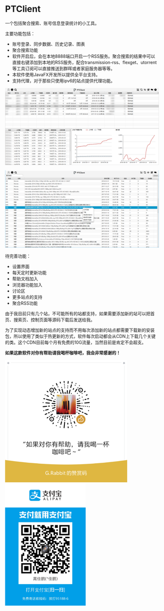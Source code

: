 # PTClient

一个包括聚合搜索、账号信息登录统计的小工具。

主要功能包括：
- 账号登录、同步数据、历史记录、图表
- 聚合搜索功能
- 软件开启后，会在本地8888端口开启一个RSS服务。聚合搜索的结果中可以直接右键添加到本地的RSS服务，配合transmission-rss、flexget、utorrent等工具订阅可以直接推送到群晖或者家庭服务器等等。
- 本软件使用JavaFX开发所以提供全平台支持。
- 支持代理，对于那些只使用ipv6的站点提供代理功能。

![avatar](https://raw.githubusercontent.com/Imgaojp/PTClient/master/img/info.png)

![avatar](https://raw.githubusercontent.com/Imgaojp/PTClient/master/img/search.png)

待完善功能：
- 设置界面
- 每天定时更新功能
- 帮助文档加入
- 浏览器功能加入
- 讨论区
- 更多站点的支持
- 聚合RSS功能

由于我目前只有几个站，不可能所有的站都支持，如果需要添加新的站可以把首页、搜索页、控制页面等源码下载后发送给我。

为了实现动态增加新的站点的支持而不用每次添加新的站点都需要下载新的安装包，所以使用了类似于热更新的方式，软件每次启动都会从CDN上下载几个关键的类。这个CDN目前每个月有免费的10G流量，当然目前是肯定不会超支。

**如果这款软件对你有帮助请我喝杯咖啡吧，我会非常感谢的！**

<img src="https://raw.githubusercontent.com/Imgaojp/PTClient/master/img/wechatQR.png"  height="400" alt="图片描述文字"/>
<img src="https://raw.githubusercontent.com/Imgaojp/PTClient/master/img/alipayQR.jpg" height="400" alt="图片描述文字"/>

